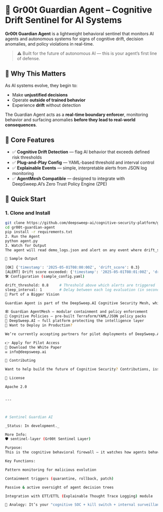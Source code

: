 # 🧠 Gr00t Guardian Agent – Cognitive Drift Sentinel for AI Systems

**Gr00t Guardian Agent** is a lightweight behavioral sentinel that monitors AI agents and autonomous systems for signs of cognitive drift, decision anomalies, and policy violations in real-time.

> ⚠️ Built for the future of autonomous AI — this is your agent’s first line of defense.

## 🚀 Why This Matters

As AI systems evolve, they begin to:
- Make **unjustified decisions**
- Operate **outside of trained behavior**
- Experience **drift** without detection

The Guardian Agent acts as a **real-time boundary enforcer**, monitoring behavior and surfacing anomalies **before they lead to real-world consequences**.

## 🧬 Core Features

- ✅ **Cognitive Drift Detection** — flag AI behavior that exceeds defined risk thresholds
- ✅ **Plug-and-Play Config** — YAML-based threshold and interval control
- ✅ **Explainable Events** — simple, interpretable alerts from JSON log monitoring
- ✅ **AgentMesh Compatible** — designed to integrate with DeepSweep.AI’s Zero Trust Policy Engine (ZPE)

## 🔧 Quick Start

### 1. Clone and Install
```bash
git clone https://github.com/deepsweep-ai/cognitive-security-platform/gr00t-guardian-agent.git
cd gr00t-guardian-agent
pip install -r requirements.txt
2. Run the Agent
python agent.py
3. Watch for Output
The agent will read demo_logs.json and alert on any event where drift_score >= drift_threshold.

🧪 Sample Output

[OK] {'timestamp': '2025-05-01T08:00:00Z', 'drift_score': 0.3}
[ALERT] Drift score exceeded: {'timestamp': '2025-05-01T08:01:00Z', 'drift_score': 0.85}
🛠 Configuration (sample_config.yaml)

drift_threshold: 0.8     # Threshold above which alerts are triggered
sleep_interval: 1        # Delay between each log evaluation (in seconds)
🔮 Part of a Bigger Vision

Guardian Agent is part of the DeepSweep.AI Cognitive Security Mesh, which includes:

🕸️ Guardian AgentMesh – modular containment and policy enforcement
📜 Cognitive Policies – pre-built Terraform/YAML/JSON policy packs
🧠 DeepSweep.AI – full platform protecting the intelligence layer
🎯 Want to Deploy in Production?

We’re currently accepting partners for pilot deployments of DeepSweep.AI. If you’re managing AI agents, edge systems, or autonomous platforms, we want to talk.

👉 Apply for Pilot Access
📄 Download the White Paper
✉️ info@deepsweep.ai

🤝 Contributing

Want to help build the future of Cognitive Security? Contributions, issues, and forks are welcome.

📜 License

Apache 2.0


---



# Sentinel Guardian AI

_Status: In development._

More Info:
🛡️ sentinel-layer (Gr00t Sentinel Layer)

Purpose:
This is the cognitive behavioral firewall — it watches how agents behave, evolve, and interact over time. It’s like having a guardian AI that intervenes if an agent goes rogue.

Key Functions:

Pattern monitoring for malicious evolution

Containment triggers (quarantine, rollback, patch)

Passive & active oversight of agent decision trees

Integration with ETT/ETTL (Explainable Thought Trace Logging) module

🧠 Analogy: It’s your "cognitive SOC + kill switch + internal surveillance AI" for agents.
